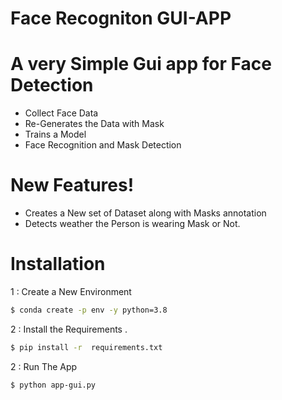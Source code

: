 # Face Recogniton GUI-APP


# A very Simple Gui app for Face Detection 

  - Collect Face Data
  - Re-Generates the Data with Mask
  - Trains a Model
  - Face Recognition and Mask Detection

#  New Features!

  - Creates a New set of Dataset along with Masks annotation
  - Detects weather the Person is wearing Mask or Not. 
  
  
# Installation

1 : Create a New Environment

```sh
$ conda create -p env -y python=3.8
```

2 : Install the Requirements .
```sh
$ pip install -r  requirements.txt
```

2 : Run The App 

```sh
$ python app-gui.py
```


